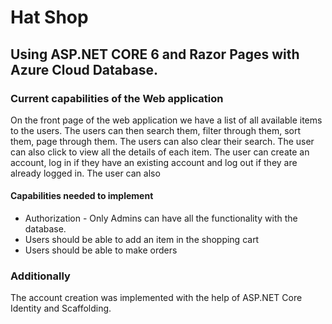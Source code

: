 # Hat Shop


## Using ASP.NET CORE 6 and Razor Pages with Azure Cloud  Database.

### Current capabilities of the Web application
On the front page of the web application we have a list of all available items to the users. The users can then search them, filter through them, sort them, page through them. The users can also clear their search. The user can also click to view all the details of each item. The user can create an account, log in if they have an existing account and log out if they are already logged in. The user can also 

#### Capabilities needed to implement
+ Authorization - Only Admins can have all the functionality with the database.
+ Users should be able to add an item in the shopping cart
+ Users should be able to make orders

### Additionally
The account creation was implemented with the help of ASP.NET Core Identity and Scaffolding.



